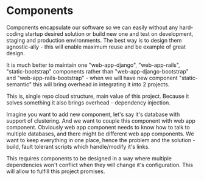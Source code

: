 # Components

Components encapsulate our software so we can easily without any hard-coding startup desired solution or build new one and test on development, staging and production environments. The best way is to design them agnostic-ally - this will enable maximum reuse and be example of great design.

It is much better to maintain one "web-app-django", "web-app-rails", "static-bootstrap" components rather than "web-app-django-bootstrap" and "web-app-rails-bootstrap" - when we will have new component "static-semantic" this will bring overhead in integrating it into 2 projects.

This is, single repo cloud structure, main value of this project. Because it solves something it also brings overhead - dependency injection.

Imagine you want to add new component, let's say it's database with support of clustering. And we want to couple this component with web app component. Obviously web app component needs to know how to talk to multiple databases, and there might be different web app components. We want to keep everything in one place, hence the problem and the solution - build, fault tolerant scripts which handle/modify it's links.

This requires components to be designed in a way where multiple dependencies won't conflict when they will change it's configuration. This will allow to fulfill this project promises.